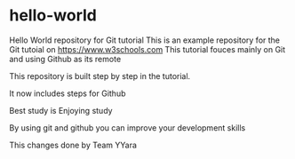 # hello-world
Hello World repository for Git tutorial
This is an example repository for the Git tutoial on https://www.w3schools.com
This tutorial fouces mainly on Git and using Github as its remote

This repository is built step by step in the tutorial.

It now includes steps for Github

Best study is Enjoying study 

By using git and github you can improve your development skills

This changes done by Team YYara

